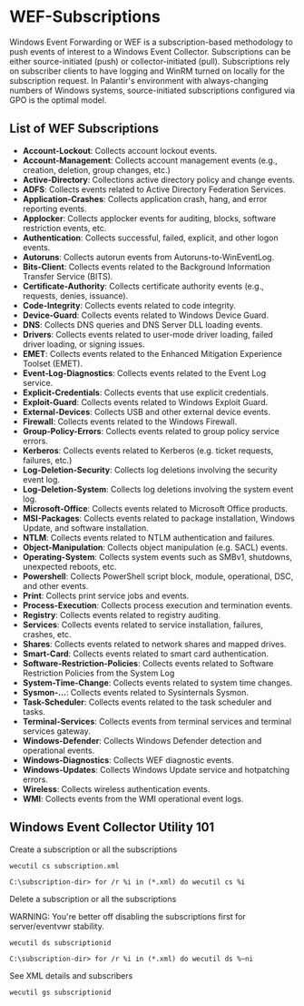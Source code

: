 # WEF-Subscriptions

Windows Event Forwarding or WEF is a subscription-based methodology to push events of interest to a Windows Event Collector.  Subscriptions can be either source-initiated (push) or collector-initiated (pull).  Subscriptions rely on subscriber clients to have logging and WinRM turned on locally for the subscription request. In Palantir's environment with always-changing numbers of Windows systems, source-initiated subscriptions configured via GPO is the optimal model.

## List of WEF Subscriptions

* **Account-Lockout**: Collects account lockout events.
* **Account-Management**: Collects account management events (e.g., creation, deletion, group changes, etc.)
* **Active-Directory**: Collections active directory policy and change events.
* **ADFS**: Collects events related to Active Directory Federation Services.
* **Application-Crashes**: Collects application crash, hang, and error reporting events.
* **Applocker**: Collects applocker events for auditing, blocks, software restriction events, etc.
* **Authentication**: Collects successful, failed, explicit, and other logon events.
* **Autoruns**: Collects autorun events from Autoruns-to-WinEventLog.
* **Bits-Client**: Collects events related to the Background Information Transfer Service (BITS).
* **Certificate-Authority**: Collects certificate authority events (e.g., requests, denies, issuance).
* **Code-Integrity**: Collects events related to code integrity.
* **Device-Guard**: Collects events related to Windows Device Guard.
* **DNS**: Collects DNS queries and DNS Server DLL loading events.
* **Drivers**: Collects events related to user-mode driver loading, failed driver loading, or signing issues.
* **EMET**: Collects events related to the Enhanced Mitigation Experience Toolset (EMET).
* **Event-Log-Diagnostics**: Collects events related to the Event Log service.
* **Explicit-Credentials**: Collects events that use explicit credentials.
* **Exploit-Guard**: Collects events related to Windows Exploit Guard.
* **External-Devices**: Collects USB and other external device events.
* **Firewall**: Collects events related to the Windows Firewall.
* **Group-Policy-Errors**: Collects events related to group policy service errors.
* **Kerberos**: Collects events related to Kerberos (e.g. ticket requests, failures, etc.)
* **Log-Deletion-Security**: Collects log deletions involving the security event log.
* **Log-Deletion-System**: Collects log deletions involving the system event log.
* **Microsoft-Office**: Collects events related to Microsoft Office products.
* **MSI-Packages**: Collects events related to package installation, Windows Update, and software installation.
* **NTLM**: Collects events related to NTLM authentication and failures.
* **Object-Manipulation**: Collects object manipulation (e.g. SACL) events.
* **Operating-System**: Collects system events such as SMBv1, shutdowns, unexpected reboots, etc.
* **Powershell**: Collects PowerShell script block, module, operational, DSC, and other events.
* **Print**: Collects print service jobs and events.
* **Process-Execution**: Collects process execution and termination events.
* **Registry**: Collects events related to registry auditing.
* **Services**: Collects events related to service installation, failures, crashes, etc.
* **Shares**: Collects events related to network shares and mapped drives.
* **Smart-Card**: Collects events related to smart card authentication.
* **Software-Restriction-Policies**: Collects events related to Software Restriction Policies from the System Log
* **System-Time-Change**: Collects events related to system time changes.
* **Sysmon-...**: Collects events related to Sysinternals Sysmon.
* **Task-Scheduler**: Collects events related to the task scheduler and tasks.
* **Terminal-Services**: Collects events from terminal services and terminal services gateway.
* **Windows-Defender**: Collects Windows Defender detection and operational events.
* **Windows-Diagnostics**: Collects WEF diagnostic events.
* **Windows-Updates**: Collects Windows Update service and hotpatching errors.
* **Wireless**: Collects wireless authentication events.
* **WMI**: Collects events from the WMI operational event logs.



## Windows Event Collector Utility 101

Create a subscription or all the subscriptions
```
wecutil cs subscription.xml

C:\subscription-dir> for /r %i in (*.xml) do wecutil cs %i
```

Delete a subscription or all the subscriptions

WARNING: You're better off disabling the subscriptions first for server/eventvwr stability.
```
wecutil ds subscriptionid

C:\subscription-dir> for /r %i in (*.xml) do wecutil ds %~ni
```

See XML details and subscribers
```
wecutil gs subscriptionid
```
